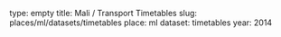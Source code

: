 type: empty
title: Mali / Transport Timetables
slug: places/ml/datasets/timetables
place: ml
dataset: timetables
year: 2014
